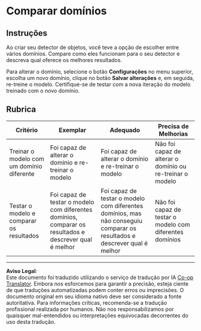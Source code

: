 <!--
CO_OP_TRANSLATOR_METADATA:
{
  "original_hash": "d93ee76fac4c2199973689ecd05baaf9",
  "translation_date": "2025-08-28T03:47:55+00:00",
  "source_file": "5-retail/lessons/1-train-stock-detector/assignment.md",
  "language_code": "br"
}
-->
# Comparar domínios

## Instruções

Ao criar seu detector de objetos, você teve a opção de escolher entre vários domínios. Compare como eles funcionam para o seu detector e descreva qual oferece os melhores resultados.

Para alterar o domínio, selecione o botão **Configurações** no menu superior, escolha um novo domínio, clique no botão **Salvar alterações** e, em seguida, re-treine o modelo. Certifique-se de testar com a nova iteração do modelo treinado com o novo domínio.

## Rubrica

| Critério | Exemplar | Adequado | Precisa de Melhorias |
| -------- | --------- | -------- | -------------------- |
| Treinar o modelo com um domínio diferente | Foi capaz de alterar o domínio e re-treinar o modelo | Foi capaz de alterar o domínio e re-treinar o modelo | Não foi capaz de alterar o domínio ou re-treinar o modelo |
| Testar o modelo e comparar os resultados | Foi capaz de testar o modelo com diferentes domínios, comparar os resultados e descrever qual é melhor | Foi capaz de testar o modelo com diferentes domínios, mas não conseguiu comparar os resultados e descrever qual é melhor | Não foi capaz de testar o modelo com diferentes domínios |

---

**Aviso Legal**:  
Este documento foi traduzido utilizando o serviço de tradução por IA [Co-op Translator](https://github.com/Azure/co-op-translator). Embora nos esforcemos para garantir a precisão, esteja ciente de que traduções automatizadas podem conter erros ou imprecisões. O documento original em seu idioma nativo deve ser considerado a fonte autoritativa. Para informações críticas, recomenda-se a tradução profissional realizada por humanos. Não nos responsabilizamos por quaisquer mal-entendidos ou interpretações equivocadas decorrentes do uso desta tradução.